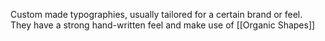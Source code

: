 Custom made typographies, usually tailored for a certain brand or feel. They have a strong hand-written feel and make use of [[Organic Shapes]]
